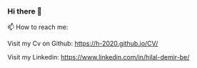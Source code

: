 ### Hi there 👋
📫 How to reach me:

  Visit my Cv on Github: https://h-2020.github.io/CV/
  
  Visit my Linkedin: https://www.linkedin.com/in/hilal-demir-be/
<!--
**H-2020/H-2020** is a ✨ _special_ ✨ repository because its `README.md` (this file) appears on your GitHub profile.

Here are some ideas to get you started:

- 🔭 I’m currently working on ...
- 🌱 I’m currently learning ...
- 👯 I’m looking to collaborate on ...
- 🤔 I’m looking for help with ...
- 💬 Ask me about ...
- 📫 How to reach me: ...
- 😄 Pronouns: ...
- ⚡ Fun fact: ...
-->
